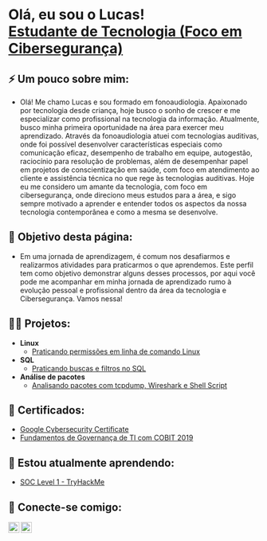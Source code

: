 <h1>Olá, eu sou o Lucas! <br/><a href="https://www.linkedin.com/in/lucasmend0nca/">Estudante de Tecnologia (Foco em Cibersegurança)</a>

<h2>⚡ Um pouco sobre mim:</h2>

- Olá! Me chamo Lucas e sou formado em fonoaudiologia. Apaixonado por tecnologia desde criança, hoje busco o sonho de crescer e me especializar como profissional na tecnologia da informação. Atualmente, busco minha primeira oportunidade na área para exercer meu aprendizado. Através da fonoaudiologia atuei com tecnologias auditivas, onde foi possível desenvolver características especiais como comunicação eficaz, desempenho de trabalho em equipe, autogestão, raciocínio para resolução de problemas, além de desempenhar papel em projetos de conscientização em saúde, com foco em atendimento ao cliente e assistência técnica no que rege às tecnologias auditivas. Hoje eu me considero um amante da tecnologia, com foco em cibersegurança, onde direciono meus estudos para a área, e sigo sempre motivado a aprender e entender todos os aspectos da nossa tecnologia contemporânea e como a mesma se desenvolve.


<h2>🤔 Objetivo desta página:</h2>

- Em uma jornada de aprendizagem, é comum nos desafiarmos e realizarmos atividades para praticarmos o que aprendemos. Este perfil tem como objetivo demonstrar alguns desses processos, por aqui você pode me acompanhar em minha jornada de aprendizado rumo à evolução pessoal e profissional dentro da área da tecnologia e Cibersegurança. Vamos nessa!



<h2>👨‍💻 Projetos:</h2>

- <b>Linux</b>
  - [Praticando permissões em linha de comando Linux](https://github.com/Lucaswm09/Projetos/blob/main/Permiss%C3%B5es_em_Linux.md)
- <b>SQL</b>
  - [Praticando buscas e filtros no SQL](https://github.com/Lucaswm09/Projetos/blob/main/Filtros_SQL.md)
- <b>Análise de pacotes</b>
  - [Analisando pacotes com tcpdump, Wireshark e Shell Script](https://github.com/Lucaswm09/Projetos/blob/main/Analisando_pacotes_com_tcpdump_wireshark_shellscript.md)

<h2>📄 Certificados:</h2>

- [Google Cybersecurity Certificate](https://coursera.org/verify/professional-cert/V4P3T2M2ETEZ)
- [Fundamentos de Governança de TI com COBIT 2019](https://www.udemy.com/certificate/UC-c033cde2-c0ea-47de-8136-de61075900cd/)

<h2>🌱 Estou atualmente aprendendo:</h2>

  - [SOC Level 1 - TryHackMe](https://tryhackme.com/path/outline/soclevel1)


<h2> 🤳 Conecte-se comigo:</h2>

[<img align="left" alt="JoshMadakor | LinkedIn" width="22px" src="https://cdn.jsdelivr.net/npm/simple-icons@v3/icons/linkedin.svg" />][linkedin]
[<img align="left" alt="JoshMadakor | Instagram" width="22px" src="https://cdn.jsdelivr.net/npm/simple-icons@v3/icons/instagram.svg" />][instagram]

[instagram]: https://www.instagram.com/lucaswilson05
[linkedin]: https://linkedin.com/in/lucasmend0nca


<!--
**Lucaswm09/Lucaswm09** is a ✨ _special_ ✨ repository because its `README.md` (this file) appears on your GitHub profile.

Here are some ideas to get you started:

- 🔭 I’m currently working on ...
- 🌱 I’m currently learning ...
- 👯 I’m looking to collaborate on ...
- 🤔 I’m looking for help with ...
- 💬 Ask me about ...
- 📫 How to reach me: ...
- 😄 Pronouns: ...
- ⚡ Fun fact: ...
-->
